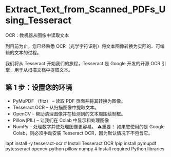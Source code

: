 # Extract_Text_from_Scanned_PDFs_Using_Tesseract
OCR：教机器从图像中读取文本

到目前为止，您已经熟悉 OCR（光学字符识别）将文本图像转换为实际的、可编辑的文本的过程。

我们将从 Tesseract 开始我们的旅程，Tesseract 是 Google 开发的开源 OCR 引擎，用于从扫描文档中提取文本。
## 第 1 步：设置您的环境
- PyMuPDF （fitz） – 读取 PDF 页面并将其转换为图像。
- Tesseract OCR – 从扫描图像中提取文本。
- OpenCV – 帮助清理图像并在检测到的文本周围绘制框。
- Pillow(PIL) – 让我们在 Colab 中显示和处理图像
- NumPy – 处理数字并使处理图像更容易。
⚠️重要！ 如果您使用的是 Google Colab，则必须手动安装 Tesseract OCR，因为默认情况下不包含它。

!apt install -y tesseract-ocr  # Install Tesseract OCR
!pip install pymupdf pytesseract opencv-python pillow numpy  # Install required Python libraries

